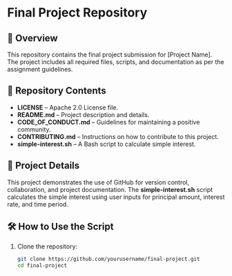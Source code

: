 # Final Project Repository  

## 📌 Overview  
This repository contains the final project submission for [Project Name]. The project includes all required files, scripts, and documentation as per the assignment guidelines.  

## 📂 Repository Contents  
- **LICENSE** – Apache 2.0 License file.  
- **README.md** – Project description and details.  
- **CODE_OF_CONDUCT.md** – Guidelines for maintaining a positive community.  
- **CONTRIBUTING.md** – Instructions on how to contribute to this project.  
- **simple-interest.sh** – A Bash script to calculate simple interest.  

## 🚀 Project Details  
This project demonstrates the use of GitHub for version control, collaboration, and project documentation. The **simple-interest.sh** script calculates the simple interest using user inputs for principal amount, interest rate, and time period.  

## 🛠 How to Use the Script  
1. Clone the repository:  
   ```sh
   git clone https://github.com/yourusername/final-project.git
   cd final-project
